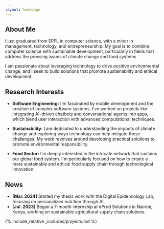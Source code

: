 ```yaml
---
layout: homepage
---
```


## About Me

I just graduated from EPFL in computer science, with a minor in management, technology, and entrepreneurship. My goal is to combine computer science with sustainable development, particularly in fields that address the pressing issues of climate change and food systems.

I am passionate about leveraging technology to drive positive environmental change, and I seek to build solutions that promote sustainability and ethical development.

## Research Interests

- **Software Engineering:** I'm fascinated by mobile development and the creation of complex software systems. I've worked on projects like integrating AI-driven chatbots and conversational agents into apps, which blend user interaction with advanced computational techniques.
  
- **Sustainability:** I am dedicated to understanding the impacts of climate change and exploring ways technology can help mitigate these challenges. My work revolves around developing practical solutions to promote environmental responsibility.

- **Food Sector:** I’m deeply interested in the intricate network that sustains our global food system. I'm particularly focused on how to create a more sustainable and ethical food supply chain through technological innovation.

<!-- - **Software Engineering:** Mobile development, AI-driven chatbots, complex software systems, conversational agents.
  
- **Sustainability:** Climate change, environmental tech solutions, mitigation strategies.

- **Food Sector:** Sustainable food systems, ethical supply chains, agro-tech innovation. -->

## News

- **[Mar. 2024]** Started my thesis work with the Digital Epidemiology Lab, focusing on personalized nutrition through AI.
- **[Jul. 2023]** Began a 7-month internship at eProd Solutions in Nairobi, Kenya, working on sustainable agricultural supply chain solutions.


{% include_relative _includes/projects.md %}

